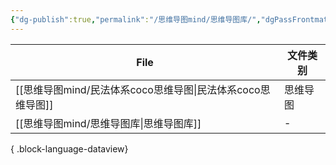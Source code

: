 ```yaml
---
{"dg-publish":true,"permalink":"/思维导图mind/思维导图库/","dgPassFrontmatter":true,"created":"2024-10-17T10:29:08.487+08:00","updated":"2024-10-17T10:31:24.687+08:00"}
---
```


| File                                       | 文件类别 |
| ------------------------------------------ | ---- |
| [[思维导图mind/民法体系coco思维导图\|民法体系coco思维导图]] | 思维导图 |
| [[思维导图mind/思维导图库\|思维导图库]]               | \-   |

{ .block-language-dataview}

